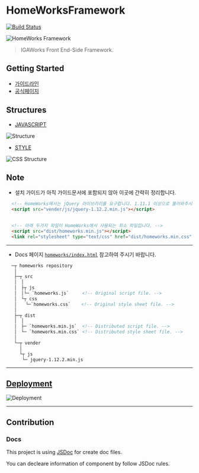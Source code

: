 # HomeWorksFramework

[![Build Status](https://travis-ci.com/IGAWorksDev/homeworks.svg?token=x98k8HzDc3zdfP6gvssV&branch=master)](https://travis-ci.com/IGAWorksDev/homeworks)

![HomeWorks Framework](https://s3.ap-northeast-2.amazonaws.com/homeworks.igaworks.com/main/src/images/homeworks.png)

> IGAWorks Front End-Side Framework.

## Getting Started

- [가이드라인](https://kennethanceyer.gitbooks.io/homeworks-framework-wiki/content/index.html)
- [공식페이지](http://homeworks.igaworks.com/main/docs/index.html)

## Structures

- [JAVASCRIPT](https://kennethanceyer.gitbooks.io/homeworks-framework-wiki/content/JAVASCRIPT/)

 ![Structure](https://s3.ap-northeast-2.amazonaws.com/homeworks.igaworks.com/main/src/images/Introduction.png)
 
- [STYLE](https://kennethanceyer.gitbooks.io/homeworks-framework-wiki/content/STYLE/)

 ![CSS Structure](https://s3.ap-northeast-2.amazonaws.com/homeworks.igaworks.com/main/src/images/css_structure.png)

## Note

- 설치 가이드가 아직 가이드문서에 포함되지 않아 이곳에 간략히 정리합니다.
```html
  <!-- HomeWorks에서는 jQuery 라이브러리를 요구합니다. 1.11.1 이상으로 불러와주시기 바랍니다. -->
  <script src="vender/js/jquery-1.12.2.min.js"></script>
  

  <!-- 아래 두가지 파일이 HomeWorks에서 사용되는 최소 파일입니다. -->
  <script src="dist/homeworks.min.js"></script>
  <link rel="stylesheet" type="text/css" href="dist/homeworks.min.css" />
```

----

- Docs 페이지 [`homeworks/index.html`](http://homeworks.igaworks.com/main/docs/index.html) 참고하여 주시기 바랍니다.

```html
  ─┬ homeworks repository
   │
   ├─┬ src
   │　│ 
   │　├┬ js
   │　│└─ `homeworks.js`     <!-- Original script file. -->
   │　└┬ css
   │　　└─`homeworks.css`    <!-- Original style sheet file. -->
   │
   ├─┬ dist
   │　│ 
   │　├─ `homeworks.min.js`  <!-- Distributed script file. -->
   │　└─ `homeworks.min.css` <!-- Distributed style sheet file. -->
   │
   └─┬ vender
     │
     └┬ js
      └─ jquery-1.12.2.min.js
```

----

## [Deployment](https://kennethanceyer.gitbooks.io/homeworks-framework-wiki/content/DEVELOPMENT/DEPLOY.html)

![Deployment](https://s3.ap-northeast-2.amazonaws.com/homeworks.igaworks.com/main/src/images/deploy.png)

----

## Contribution

 ### Docs
 
 This project is using [JSDoc](http://usejsdoc.org/) for create doc files.
 
 You can decleare information of component by follow JSDoc rules.

